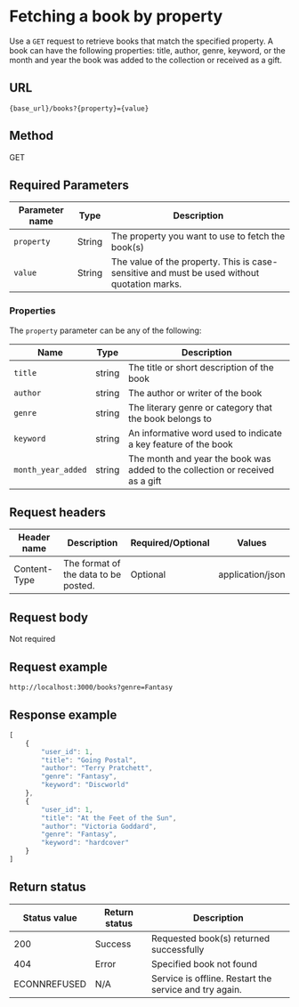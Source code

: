 
# Fetching a book by property

Use a `GET` request to retrieve books that match the specified property. A book can have the following properties: title, author, genre, keyword, or the month and year the book was added to the collection or received as a gift.

## URL

```shell
{base_url}/books?{property}={value}
```

## Method

GET

## Required Parameters

| Parameter name | Type | Description |
| -------------- | ------ | ------------ |
| `property` | String | The property you want to use to fetch the book(s) |
| `value` | String | The value of the property. This is case-sensitive and must be used without quotation marks. |

### Properties

The `property` parameter can be any of the following:

| Name | Type | Description |
| -------------- | ------ | ------------ |
| `title` | string | The title or short description of the book |
| `author` | string | The author or writer of the book |
| `genre` | string | The literary genre or category that the book belongs to |
| `keyword` | string | An informative word used to indicate a key feature of the book |
| `month_year_added` | string | The month and year the book was added to the collection or received as a gift |

## Request headers

| Header name | Description | Required/Optional | Values |
| -------------- | ------ | ------------ |------------ |
| Content-Type | The format of the data to be posted. | Optional | application/json  |

## Request body

Not required

## Request example

`http://localhost:3000/books?genre=Fantasy`

## Response example

```js
[
    {
        "user_id": 1,
        "title": "Going Postal",
        "author": "Terry Pratchett",
        "genre": "Fantasy",
        "keyword": "Discworld"
    },
    {
        "user_id": 1,
        "title": "At the Feet of the Sun",
        "author": "Victoria Goddard",
        "genre": "Fantasy",
        "keyword": "hardcover"
    }
]
```

## Return status

| Status value | Return status | Description |
| ------------ | ------------- | ----------- |
| 200 | Success | Requested book(s) returned successfully |
| 404 | Error | Specified book not found |
| ECONNREFUSED | N/A | Service is offline. Restart the service and try again. |
